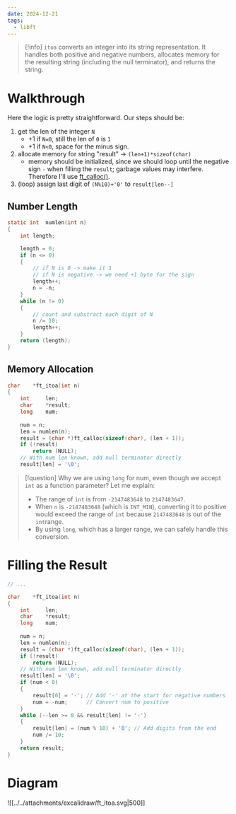 ```yaml
---
date: 2024-12-21
tags:
  - libft
---
```

>[!info] 
> `itoa` converts an integer into its string representation. It handles both positive and negative numbers, allocates memory for the resulting string (including the null terminator), and returns the string.
# Walkthrough
Here the logic is pretty straightforward. Our steps should be:
1. get the len of the integer `N` 
    - +1 if `N=0`, still the len of `0` is `1`
    - +1 if `N<0`, space for the minus sign.
2. allocate memory for string "result" -> `(len+1)*sizeof(char)`
   - memory should be initialized, since we should loop until the negative sign `-` when filling the `result`; garbage values may interfere. Therefore I'll use [ft_calloc()](/42Warsaw/libft/ft_calloc).
4. (loop) assign last digit of `(N%10)+'0'` to `result[len--]`
## Number Length
```c
static int	numlen(int n)
{
	int	length;

	length = 0;
	if (n <= 0)
	{
		// if N is 0 -> make it 1
		// if N is negative -> we need +1 byte for the sign
		length++;
		n = -n;
	}
	while (n != 0)
	{
		// count and substract each digit of N
		n /= 10;
		length++;
	}
	return (length);
}
```
## Memory Allocation
```c
char	*ft_itoa(int n)
{
	int		len;
	char	*result;
	long	num;
	
	num = n;
	len = numlen(n);
	result = (char *)ft_calloc(sizeof(char), (len + 1));
	if (!result)
		return (NULL);
	// With num len known, add null terminator directly
	result[len] = '\0';
```

> [!question] Why we are using `long` for num, even though we accept `int` as a function parameter?
> Let me explain:
> - The range of `int` is from `-2147483648` to `2147483647`.
> - When `n` is `-2147483648` (which is `INT_MIN`), converting it to positive would exceed the range of `int` because `2147483648` is out of the `int`range.
> - By using `long`, which has a larger range, we can safely handle this conversion.
# Filling the Result
```c
// ...

char	*ft_itoa(int n)
{
	int		len;
	char	*result;
	long	num;
	
	num = n;
	len = numlen(n);
	result = (char *)ft_calloc(sizeof(char), (len + 1));
	if (!result)
		return (NULL);
	// With num len known, add null terminator directly
	result[len] = '\0';
	if (num < 0)
	{
	    result[0] = '-'; // Add '-' at the start for negative numbers
	    num = -num;      // Convert num to positive
	}
	while (--len >= 0 && result[len] != '-')
	{
	    result[len] = (num % 10) + '0'; // Add digits from the end
	    num /= 10;
	}
	return result;
}
```

# Diagram
![[../../attachments/excalidraw/ft_itoa.svg|500]]
